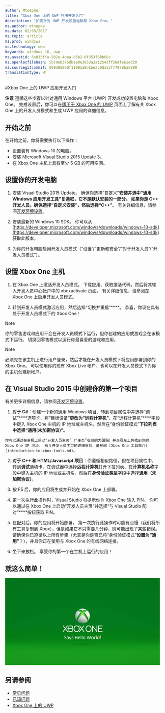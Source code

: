 ```yaml
---
author: Mtoepke
title: "Xbox One 上的 UWP 应用开发入门"
description: "如何针对 UWP 开发设置电脑和 Xbox One。"
ms.author: mtoepke
ms.date: 02/08/2017
ms.topic: article
ms.prod: windows
ms.technology: uwp
keywords: windows 10, uwp
ms.assetid: 6e033ffa-502e-4daa-b5b2-6f853f68b66c
ms.openlocfilehash: 5b70e6376dbea0e3858a2a12542ff26dfe61ed20
ms.sourcegitcommit: 909d859a0f11981a8d1beac0da35f779786a6889
translationtype: HT
---
```

#<a name="getting-started-with-uwp-app-development-on-xbox-one"></a>Xbox One 上的 UWP 应用开发入门

**注意** 遵循这些步骤以针对通用 Windows 平台 (UWP) 开发成功设置电脑和 Xbox One。 完成设置后，你可以在[适用于 Xbox One 的 UWP](index.md) 页面上了解有关 Xbox One 上的开发人员模式和生成 UWP 应用的详细信息。 

## <a name="before-you-start"></a>开始之前
在开始之前，你将需要执行以下操作：
-    设置装有 Windows 10 的电脑。
-    安装 Microsoft Visual Studio 2015 Update 3。
- 在 Xbox One 主机上具有至少 5 GB 的可用空间。

## <a name="setting-up-your-development-pc"></a>设置你的开发电脑
1.    安装 Visual Studio 2015 Update。 确保你选择“自定义”****安装并选中“通用 Windows 应用开发工具”****复选框，它不是默认安装的一部分。 如果你是 C++ 开发人员，确保选择“自定义安装”****，然后选择“C++”****。 有关详细信息，请参阅[开发环境设置](development-environment-setup.md)。 

2.    安装最新的 Windows 10 SDK。 你可以从 [https://developer.microsoft.com/windows/downloads/windows-10-sdk](https://developer.microsoft.com/windows/downloads/windows-10-sdk) 获取此版本。

3.  为你的开发电脑启用开发人员模式（“设置”/“更新和安全”/“对于开发人员”/“开发人员模式”）。

## <a name="setting-up-your-xbox-one-console"></a>设置 Xbox One 主机
1.    在 Xbox One 上激活开发人员模式。 下载应用、获取激活代码，然后将其输入开发人员中心帐户中的 xboxactivate 页面。 有关详细信息，请参阅[在 Xbox One 上启用开发人员模式](devkit-activation.md)。 

2.    转到开发人员模式激活应用，然后选择“切换并重启”****。 恭喜，你现在具有处于开发人员模式下的 Xbox One！
  
  > [!NOTE]
  > 你的零售游戏和应用不会在开发人员模式下运行，但你创建的应用或游戏会在该模式下运行。 切换回零售模式以运行你最喜爱的游戏和应用。
    
  > [!NOTE]
  > 必须先在该主机上进行用户登录，然后才能在开发人员模式下将应用部署到你的 Xbox One。 可以使用你的现有 Xbox Live 帐户，也可以在开发人员模式下为你的主机创建新帐户。 

## <a name="creating-your-first-project-in-visual-studio-2015"></a>在 Visual Studio 2015 中创建你的第一个项目

有关更多详细信息，请参阅[开发环境设置](development-environment-setup.md)。

1.    **对于 C#**：创建一个新的通用 Windows 项目、转到项目属性中并选择“调试”****选项卡、将“目标设备”****更改为“远程计算机”****、在“远程计算机”****字段中键入 Xbox One 主机的 IP 地址或主机名，然后在“身份验证模式”****下拉列表中选择“通用(未加密协议)”****。   

    你可以通过在主机上启动“开发人员主页”（“主页”右侧的大磁贴）并查看左上角找到你的 Xbox One IP 地址。 有关开发人员主页的详细信息，请参阅 [Xbox One 工具简介](introduction-to-xbox-tools.md)。  

2.    **对于 C++ 和 HTML/Javascript 项目**：你遵循相似路径，但在项目属性中，转到**调试**选项卡、在调试器中选择**远程计算机**打开下拉列表、在**计算机名称**字段中键入主机的 IP 地址或主机名，然后在**身份验证类型**字段中选择**通用（未加密协议）**。
   
3.    按 F5 后，你的应用将生成并开始在 Xbox One 上部署。
  
4.    第一次执行此操作时，Visual Studio 将提示你为 Xbox One 输入 PIN。 你可以通过在 Xbox One 上启动“开发人员主页”并选择“与 Visual Studio 配对”****按钮获取 PIN。
  
5.    在配对后，你的应用将开始部署。 第一次执行此操作时可能有点慢（我们将所有工具复制到 Xbox），但是如果它不只需要几分钟，则可能出现了某些错误。 请确保你已遵循以上所有步骤（尤其是你是否已将“身份验证模式”****设置为“通用”****？），并且你正在使用与 Xbox One 的有线网络连接。  

6. 坐下来放松。 享受你的第一个在主机上运行的应用！  

## <a name="thats-it"></a>就这么简单！

![Hello World](images/getting-started-hello-world.png)

## <a name="see-also"></a>另请参阅  
- [常见问题](frequently-asked-questions.md)  
- [已知问题](known-issues.md)
- [Xbox One 上的 UWP](index.md) 
